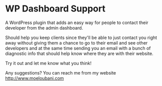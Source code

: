 # WP Dashboard Support
A WordPress plugin that adds an easy way for people to contact their developer from the admin dashboard.

Should help you keep clients since they'll be able to just contact you right away without giving them 
a chance to go to their email and see other developers and at the same time sending you an email with
a bunch of diagnostic info that should help know where they are with their website.

Try it out and let me know what you think!

Any suggestions? You can reach me from my website http://www.moeloubani.com
